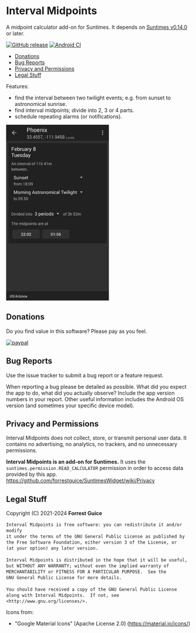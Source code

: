 # Interval Midpoints
A midpoint calculator add-on for Suntimes. It depends on [Suntimes v0.14.0](https://f-droid.org/en/packages/com.forrestguice.suntimeswidget/) or later.

[![GitHub release](https://img.shields.io/github/release/forrestguice/IntervalMidpoints.svg)](https://github.com/forrestguice/IntervalMidpoints/releases)
[![Android CI](https://github.com/forrestguice/IntervalMidpoints/workflows/Android%20CI/badge.svg?branch=main)](https://github.com/forrestguice/IntervalMidpoints/actions/workflows/android.yml)

* [Donations](#donations)
* [Bug Reports](#bug-reports)
* [Privacy and Permissions](#privacy-and-permissions)
* [Legal Stuff](#legal-stuff)

Features:
* find the interval between two twilight events; e.g. from sunset to astronomical sunrise.
* find interval midpoints; divide into 2, 3 or 4 parts.
* schedule repeating alarms (or notifications).

<img alt="screenshot1" src='fastlane/metadata/android/en-US/images/phoneScreenshots/0.png' width="280px" />

## Donations ##
Do you find value in this software? Please pay as you feel.

[![paypal](https://www.paypalobjects.com/webstatic/en_US/i/btn/png/silver-rect-paypal-26px.png)](https://www.paypal.com/cgi-bin/webscr?cmd=_s-xclick&hosted_button_id=NZJ5FJBCKY6K2)


## Bug Reports ##
Use the issue tracker to submit a bug report or a feature request.

When reporting a bug please be detailed as possible. What did you expect the app to do, what did you actually observe? Include the app version numbers in your report. Other useful information includes the Android OS version (and sometimes your specific device model).

## Privacy and Permissions ##
Interval Midpoints does not collect, store, or transmit personal user data. It contains no advertising, no analytics, no trackers, and no unnecessary permissions.

__Interval Midpoints is an add-on for Suntimes.__ It uses the `suntimes.permission.READ_CALCULATOR` permission in order to access data provided by this app. https://github.com/forrestguice/SuntimesWidget/wiki/Privacy

## Legal Stuff
Copyright (C) 2021-2024 **Forrest Guice**
```
Interval Midpoints is free software: you can redistribute it and/or modify
it under the terms of the GNU General Public License as published by
the Free Software Foundation, either version 3 of the License, or
(at your option) any later version.

Interval Midpoints is distributed in the hope that it will be useful,
but WITHOUT ANY WARRANTY; without even the implied warranty of
MERCHANTABILITY or FITNESS FOR A PARTICULAR PURPOSE.  See the
GNU General Public License for more details.

You should have received a copy of the GNU General Public License
along with Interval Midpoints.  If not, see <http://www.gnu.org/licenses/>.
```

Icons from:
* "Google Material Icons" [Apache License 2.0] (https://material.io/icons/)
